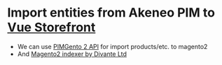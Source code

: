 # Import entities from Akeneo PIM to [Vue Storefront](https://github.com/DivanteLtd/vue-storefront)

- We can use [PIMGento 2 API](https://github.com/Agence-DnD/PIMGento-2-API) for import products/etc. to magento2
- And [Magento2 indexer by Divante Ltd](https://github.com/DivanteLtd/magento2-vsbridge-indexer)
